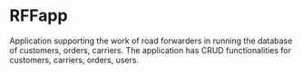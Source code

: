 # RFFapp
Application supporting the work of road forwarders in running the database of
customers, orders, carriers. The application has CRUD functionalities for customers, carriers, orders,
users.
